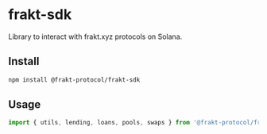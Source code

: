 # frakt-sdk

Library to interact with frakt.xyz protocols on Solana.

## Install
```bash
npm install @frakt-protocol/frakt-sdk
```

## Usage
```typescript
import { utils, lending, loans, pools, swaps } from '@frakt-protocol/frakt-sdk';
```
